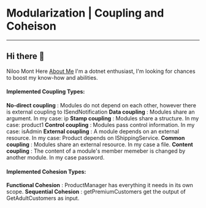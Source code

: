 # Modularization | Coupling and Coheison
***
## Hi there 👋
Niloo Mont Here [About Me](https://www.linkedin.com/in/niloufar-mont/)
I'm a dotnet enthusiast, I'm looking for chances to boost my know-how and abilities.

#### Implemented Coupling Types:
**No-direct coupling** : Modules do not depend on each other, however there is external coupling to ISendNotification
**Data coupling** : Modules share an argument. In my case: ip
**Stamp coupling** : Modules share a structure. In my case: product1
**Control coupling** : Modules pass control information. In my case: isAdmin
**External coupling** : A module depends on an external resource. In my case: Product depends on IShippingService.
**Common coupling** : Modules share an external resource. In my case a file.
**Content coupling** : The content of a module's member memeber is changed by another module. In my case password.

#### Implemented Cohesion Types:
**Functional Cohesion** : ProductManager has everything it needs in its own scope.
**Sequential Cohesion** : getPremiumCustomers get the output of GetAdultCustomers as input.